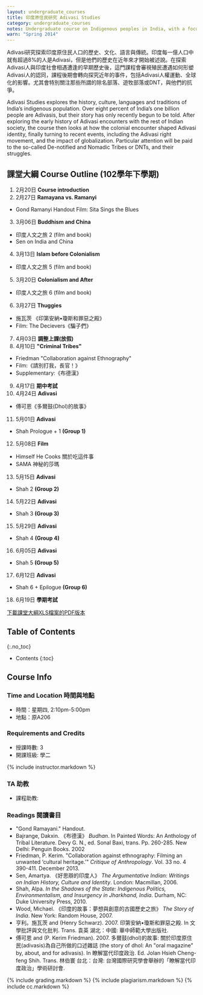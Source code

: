```yaml
---
layout: undergraduate_courses
title: 印度原住民研究 Adivasi Studies
category: undergraduate_courses
notes: Undergraduate course on Indigenous peoples in India, with a focus on Denotified and Nomadic Tribes.
warn: "Spring 2014"
---
```



Adivasi研究探索印度原住民人口的歷史、文化、語言與傳統。印度每一億人口中就有超過8%的人是Adivasi，但是他們的歷史在近年來才開始被述說。在探索Adivasi人與印度社會相遇遭逢的早期歷史後，這門課程會審視殖民遭遇如何形塑Adivasi人的認同，課程後期會轉向探究近年的事件，包括Adivasi人權運動、全球化的影響。尤其會特別關注那些所謂的除名部落、遊牧部落或DNT，與他們的抗爭。

Adivasi Studies explores the history, culture, languages and traditions of India’s indigenous population. Over eight percent of India’s one billion people are Adivasis, but their story has only recently begun to be told. After exploring the early history of Adivasi encounters with the rest of Indian society, the course then looks at how the colonial encounter shaped Adivasi identity, finally turning to recent events, including the Adivasi right movement, and the impact of globalization. Particular attention will be paid to the so-called De-notified and Nomadic Tribes or DNTs, and their struggles.

## 課堂大綱 Course Outline (102學年下學期)

1. 2月20日 **Course introduction**
2. 2月27日 **Ramayana vs. Ramanyi**
 * Gond Ramanyi Handout Film: Sita Sings the Blues
3. 3月06日 **Buddhism and China**
 * 印度人文之旅 2 (film and book) 
 * Sen on India and China
4. 3月13日 **Islam before Colonialism**
 * 印度人文之旅 5 (film and book)
5. 3月20日 **Colonialism and After**
 * 印度人文之旅 6 (film and book) 
6. 3月27日 **Thuggies**
 * 施瓦茨 《印第安納•瓊斯和罪惡之殿》
 * Film: The Decievers《騙子們》
7. 4月03日 **調整上課(放假)**
8. 4月10日 **"Criminal Tribes"**
 * Friedman "Collaboration against Ethnography" 
 * Film:《請別打我，長官！》
 * Supplementary:《布德漢》
9. 4月17日 **期中考試** 
10. 4月24日 **Adivasi**
 * 傅可恩《多爾鼓(Dhol)的故事》
11. 5月01日 **Adivasi**
 * Shah Prologue + 1 **(Group 1)**
12. 5月08日 **Film**
 * Himself He Cooks 關於吃這件事 
 * SAMA 神秘的莎瑪 
13. 5月15日 **Adivasi**
 * Shah 2 **(Group 2)**
14. 5月22日 **Adivasi**
 * Shah 3 **(Group 3)**
15. 5月29日 **Adivasi**
 * Shah 4 **(Group 4)**
16. 6月05日 **Adivasi**
 * Shah 5 **(Group 5)**
17. 6月12日 **Adivasi**
 * Shah 6 + Epilogue **(Group 6)**
18. 6月19日 **學期考試**

[下載課堂大綱XLS檔案的PDF版本](https://docs.google.com/spreadsheets/d/1CsEM2yE5rRws2M0BHbosRUsJQ4flJ0G2EzsRHkHWRLs/pub?gid=0&single=true&output=pdf)


## Table of Contents
{:.no_toc}

- Contents
{:toc}

## Course Info

### Time and Location 時間與地點
* 時間：星期四, 2:10pm-5:00pm
* 地點：原A206

### Requirements and Credits
* 授課時數: 3
* 開課班級: 學二

{% include instructor.markdown %}

### TA 助教
* 課程助教: 

### Readings 閱讀書目

- "Gond Ramayani." Handout.
- Bajrange, Dakxin. 《布德漢》 *Budhan*. In Painted Words: An Anthology of Tribal Literature. Devy G. N., ed. Sonal Baxi, trans. Pp. 260-285. New Delhi: Penguin Books. 2002 
- Friedman, P. Kerim. "Collaboration against ethnography: Filming an unwanted ‘cultural heritage.’" *Critique of Anthropology*. Vol. 33 no. 4 390-411. December 2013.
- Sen, Amartya. 《好思辯的印度人》 *The Argumentative Indian: Writings on Indian History, Culture and Identity*. London: Macmillan, 2006. 
- Shah, Alpa. *In the Shadows of the State: Indigenous Politics, Environmentalism, and Insurgency in Jharkhand, India*. Durham, NC: Duke University Press, 2010. 
- Wood, Michael. 《印度的故事：夢想與創意的古國歷史之旅》 *The Story of India*. New York: Random House, 2007. 
- 亨利。施瓦茨 and (Henry Schwarz). 2007. 印第安納•瓊斯和罪惡之殿. In 文學批評與文化批判. Trans. 袁英 湖北：中國: 華中師範大學出版社.
- 傅可恩 and (P. Kerim Friedman). 2007. 多爾鼓(dhol)的故事: 關於印度原住民(adivasis)為自己所做的口述雜誌 (the story of dhol: An "oral magazine" by, about, and for adivasis). In 瞭解當代印度政治. Ed. Jolan Hsieh Cheng-feng Shih. Trans. 林伯寰 台北：台灣: 台灣國際研究學會舉辦的「瞭解當代印度政治」學術研討會.

{% include grading.markdown %}
{% include plagiarism.markdown %}
{% include cc.markdown %}